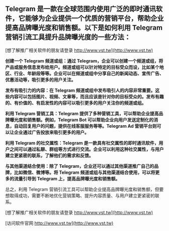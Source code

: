 ## **Telegram 是一款在全球范围内使用广泛的即时通讯软件，它能够为企业提供一个优质的营销平台，帮助企业提高品牌曝光度和销售额。以下是如何利用 Telegram 营销引流工具提升品牌曝光度的一些方法：**

[想了解推广相关软件的朋友请登录 http://www.vst.tw](http://www.vst.tw)

**创建一个 Telegram 频道或组：通过 Telegram，企业可以创建一个频道或组，将产品或服务信息发布给用户。频道或组可以针对特定的目标受众而设，比如某个地区、行业、年龄段等等。企业可以在频道或组中分享自己的新闻动态、宣传广告、优惠活动等，吸引更多的用户关注。**

**发布有吸引力的内容：在 Telegram 频道或组中发布吸引人的内容非常重要。这些内容可以包括图片、视频、文章等，而且应该是针对你的目标受众的。发布有趣的、有价值的、有启发性的内容可以吸引更多的用户关注你的频道或组。**

**利用 Telegram 营销工具：Telegram 提供了多种营销工具，可以帮助企业提高品牌曝光度和销售额。例如，Telegram Bot 可以帮助企业向用户发送定制化的消息，自动回复用户的问题，提供在线客服服务等等。Telegram Ad 营销平台则可以让企业通过广告投放来吸引更多的用户。**

**利用 Telegram 的社交属性：Telegram 是一款具有社交属性的即时通讯软件，用户之间可以通过私聊、群组等方式进行交流。企业可以利用这种社交属性，与用户建立更紧密的联系，了解他们的需求和反馈。**

**与其他渠道结合使用：除了 Telegram，企业还可以通过其他渠道推广自己的品牌，比如微信、微博等。将 Telegram 频道或组与其他渠道结合使用，可以将更多的流量引导到 Telegram 上，提高品牌曝光度和销售额。**

总之，利用 Telegram 营销引流工具可以帮助企业提高品牌曝光度和销售额，但要想取得成功，需要不断地优化营销策略、提升内容质量、与用户建立更紧密的联系。

[想了解推广相关软件的朋友请登录 http://www.vst.tw](http://www.vst.tw)


[访问软件官网 http://www.vst.tw](http://www.vst.tw)
